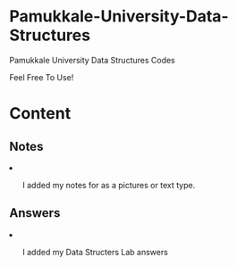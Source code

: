 # Pamukkale-University-Data-Structures
Pamukkale University Data Structures Codes

Feel Free To Use!



<h1> <b>Content</b></h1>

<h2> Notes </h2>
<li>
<ul><p>I added my notes for as a pictures or text type.</p></ul>
</li>

<h2> Answers </h2>
<li>
<ul><p>I added my Data Structers Lab answers</p></ul>
</li>

